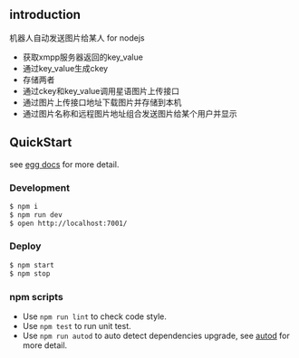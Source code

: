## introduction
机器人自动发送图片给某人 for nodejs
- 获取xmpp服务器返回的key_value
- 通过key_value生成ckey
- 存储两者
- 通过ckey和key_value调用星语图片上传接口 
- 通过图片上传接口地址下载图片并存储到本机 
- 通过图片名称和远程图片地址组合发送图片给某个用户并显示 

## QuickStart

<!-- add docs here for user -->

see [egg docs][egg] for more detail.

### Development

```bash
$ npm i
$ npm run dev
$ open http://localhost:7001/
```

### Deploy

```bash
$ npm start
$ npm stop
```

### npm scripts

- Use `npm run lint` to check code style.
- Use `npm test` to run unit test.
- Use `npm run autod` to auto detect dependencies upgrade, see [autod](https://www.npmjs.com/package/autod) for more detail.


[egg]: https://eggjs.org